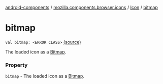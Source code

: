 [android-components](../../index.md) / [mozilla.components.browser.icons](../index.md) / [Icon](index.md) / [bitmap](./bitmap.md)

# bitmap

`val bitmap: <ERROR CLASS>` [(source)](https://github.com/mozilla-mobile/android-components/blob/master/components/browser/icons/src/main/java/mozilla/components/browser/icons/Icon.kt#L17)

The loaded icon as a [Bitmap](#).

### Property

`bitmap` - The loaded icon as a [Bitmap](#).